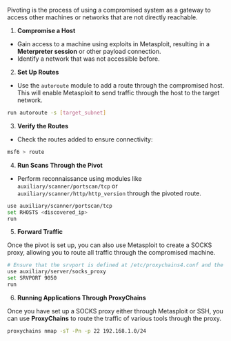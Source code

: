 Pivoting  is the process of using a compromised system as a gateway to access other machines or networks that are not directly reachable.

1. **Compromise a Host**
- Gain access to a machine using exploits in Metasploit, resulting in a **Meterpreter session** or other payload connection. 
- Identify a network that was not accessible before.

2.  **Set Up Routes**

- Use the `autoroute` module to add a route through the compromised host. This will enable Metasploit to send traffic through the host to the target network.

```bash
run autoroute -s [target_subnet]
```

3. **Verify the Routes**

- Check the routes added to ensure connectivity:

```bash
msf6 > route
```

4. **Run Scans Through the Pivot**

- Perform reconnaissance using modules like `auxiliary/scanner/portscan/tcp` or `auxiliary/scanner/http/http_version` through the pivoted route.

```bash
use auxiliary/scanner/portscan/tcp
set RHOSTS <discovered_ip>
run
```

5. **Forward Traffic**

Once the pivot is set up, you can also use Metasploit to create a SOCKS proxy, allowing you to route all traffic through the compromised machine.

```bash
# Ensure that the srvport is defined at /etc/proxychains4.conf and the socks version in use. 
use auxiliary/server/socks_proxy
set SRVPORT 9050
run
```

6. **Running Applications Through ProxyChains** 

Once you have set up a SOCKS proxy either through Metasploit or SSH, you can use **ProxyChains** to route the traffic of various tools through the proxy.

```bash
proxychains nmap -sT -Pn -p 22 192.168.1.0/24
```